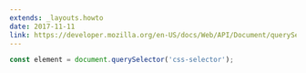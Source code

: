 ```yaml
---
extends: _layouts.howto
date: 2017-11-11
link: https://developer.mozilla.org/en-US/docs/Web/API/Document/querySelector
---
```



```javascript
const element = document.querySelector('css-selector');
```
